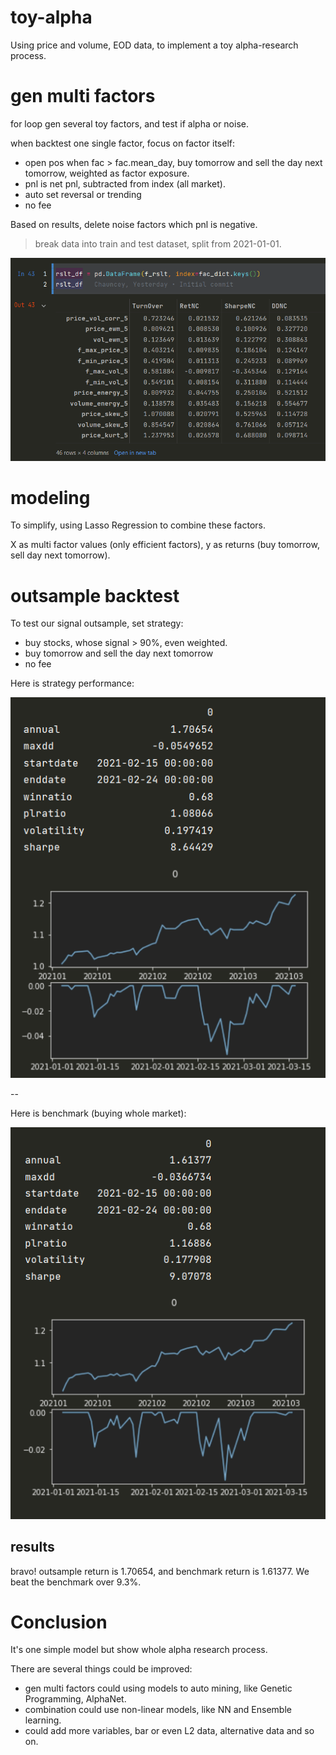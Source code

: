 # toy-alpha

Using price and volume, EOD data, to implement a toy alpha-research process.


# gen multi factors

for loop gen several toy factors, and test if alpha or noise. 

when backtest one single factor, focus on factor itself:
- open pos when fac > fac.mean_day, buy tomorrow and sell the day next tomorrow, weighted as factor exposure.
- pnl is net pnl, subtracted from index (all market).
- auto set reversal or trending
- no fee

Based on results, delete noise factors which pnl is negative.

> break data into train and test dataset, split from 2021-01-01.

![single-factor-rslt](img/img.png)

# modeling

To simplify, using Lasso Regression to combine these factors.

X as multi factor values (only efficient factors), y as returns (buy tomorrow, sell day next tomorrow).


# outsample backtest

To test our signal outsample, set strategy: 
- buy stocks, whose signal > 90%, even weighted.
- buy tomorrow and sell the day next tomorrow
- no fee

Here is strategy performance:

![](img/img_1.png)



--

Here is benchmark (buying whole market):

![](img/img_2.png)

## results
bravo! outsample return is 1.70654, and benchmark return is 1.61377. We beat the benchmark over 9.3%.




# Conclusion

It's one simple model but show whole alpha research process.

There are several things could be improved:
- gen multi factors could using models to auto mining, like Genetic Programming, AlphaNet. 
- combination could use non-linear models, like NN and Ensemble learning.
- could add more variables, bar or even L2 data, alternative data and so on.


